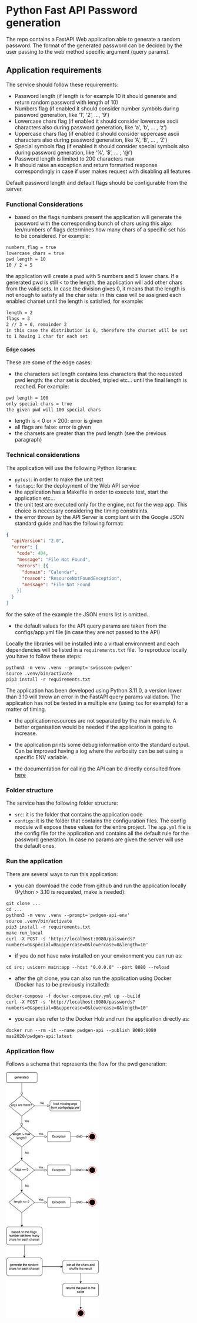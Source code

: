 # Python Fast API Password generation

The repo contains a FastAPI Web application able to generate a random password. The format of the generated password
can be decided by the user passing to the web method specific argument (query params).

## Application requirements
The service should follow these requirements:
- Password length (if length is for example 10 it should generate and return random password with length of 10)
- Numbers flag (if enabled it should consider number symbols during password generation, like ‘1’, ‘2’, …, ‘9’)
- Lowercase chars flag (if enabled it should consider lowercase ascii characters also during password generation, like ‘a’, ‘b’, … , ‘z’)
- Uppercase chars flag (if enabled it should consider uppercase ascii characters also during password generation, like ‘A’, ‘B’, … , ‘Z’)
- Special symbols flag (if enabled it should consider special symbols also during password generation, like ‘%’, ‘$’, … , ‘@’)
- Password length is limited to 200 characters max
- It should raise an exception and return formatted response correspondingly in case if user makes request with disabling all features

Default password length and default flags should be configurable from the server.

### Functional Considerations

- based on the flags numbers present the application will generate the password with the corresponding bunch of chars using this algo: len/numbers of flags determines how many chars of a specific set has to be considered. For example:

```shell
numbers_flag = true
lowercase_chars = true
pwd length = 10
10 / 2 = 5
```

the application will create a pwd with 5 numbers and 5 lower chars. If a generated pwd is still < to the length, the application will add other chars
from the valid sets. In case the division gives 0, it means that the length is not enough to satisfy all the char sets: in this case will be assigned
each enabled charset until the length is satisfied, for example:

```shell
length = 2
flags = 3
2 // 3 = 0, remainder 2
in this case the distribution is 0, therefore the charset will be set to 1 having 1 char for each set
```

#### Edge cases

These are some of the edge cases:

- the characters set length contains less characters that the requested pwd length: the char set is doubled, tripled etc... until the final length is reached. For example:

```shell
pwd length = 100
only special chars = true
the given pwd will 100 special chars
```

- length is < 0 or > 200: error is given
- all flags are false: error is given
- the charsets are greater than the pwd length (see the previous paragraph)

### Technical considerations

The application will use the following Python libraries:

- `pytest`: in order to make the unit test
- `fastapi`: for the deployment of the Web API service
- the application has a Makefile in order to execute test, start the application etc...
- the unit test are executed only for the engine, not for the wep app. This choice is necessary considering the timing constraints.
- the error thrown by the API Server is compliant with the Google JSON standard guide and has the following format:

```json
{
  "apiVersion": "2.0",
  "error": {
    "code": 404,
    "message": "File Not Found",
    "errors": [{
      "domain": "Calendar",
      "reason": "ResourceNotFoundException",
      "message": "File Not Found
    }]
  }
}
```

for the sake of the example the JSON errors list is omitted.

- the default values for the API query params are taken from the configs/app.yml file (in case they are not passed to the API)

Locally the libraries will be installed into a virtual environment and each dependencies will be listed in a `requirements.txt` file.
To reproduce locally you have to follow these steps:
```shell
python3 -m venv .venv --prompt='swisscom-pwdgen'
source .venv/bin/activate
pip3 install -r requirements.txt
```

The application has been developed using Python 3.11.0, a version lower than 3.10 will throw an error in the FastAPI query params validation. The application has not be tested in a multiple env (using `tox` for example) for a matter of timing.

- the application resources are not separated by the main module. A better organisation would be needed if the application is going to increase.

- the application prints some debug information onto the standard output. Can be improved having a log where the verbosity can be set using a specific ENV variable.

- the documentation for calling the API can be directly consulted from [here](http://localhost:8080/docs)

### Folder structure

The service has the following folder structure:

- `src`: it is the folder that contains the application code
- `configs`: it is the folder that contains the configuration files. The config module will expose these values for the entire project.
The `app.yml` file is the config file for the application and contains all the default rule for the password generation. In case no params
are given the server will use the default ones.

### Run the application

There are several ways to run this application:

- you can download the code from github and run the application locally (Python > 3.10 is requested, make is needed):

```shell
git clone ...
cd ...
python3 -m venv .venv --prompt='pwdgen-api-env'
source .venv/bin/activate
pip3 install -r requirements.txt
make run_local
curl -X POST -s 'http://localhost:8080/passwords?numbers=0&special=0&uppercase=0&lowercase=0&length=10'
```

- if you do not have `make` installed on your environment you can run as:

```shell
cd src; uvicorn main:app --host "0.0.0.0" --port 8080 --reload
```

- after the git clone, you can also run the application using Docker (Docker has to be previously installed):

```shell
docker-compose -f docker-compose.dev.yml up --build
curl -X POST -s 'http://localhost:8080/passwords?numbers=0&special=0&uppercase=0&lowercase=0&length=10'
```

- you can also refer to the Docker Hub and run the application directly as:

```shell
docker run --rm -it --name pwdgen-api --publish 8080:8080 mas2020/pwdgen-api:latest
```

### Application flow

Follows a schema that represents the flow for the pwd generation:

<img src="docs/pwdgen-api.jpg" alt="pwdgen" style="height: 50%; width:50%;"/>